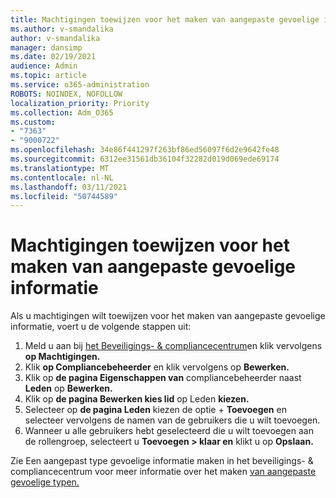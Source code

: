 ```yaml
---
title: Machtigingen toewijzen voor het maken van aangepaste gevoelige informatie
ms.author: v-smandalika
author: v-smandalika
manager: dansimp
ms.date: 02/19/2021
audience: Admin
ms.topic: article
ms.service: o365-administration
ROBOTS: NOINDEX, NOFOLLOW
localization_priority: Priority
ms.collection: Adm_O365
ms.custom:
- "7363"
- "9000722"
ms.openlocfilehash: 34e86f441297f263bf86ed56097f6d2e9642fe48
ms.sourcegitcommit: 6312ee31561db36104f32282d019d069ede69174
ms.translationtype: MT
ms.contentlocale: nl-NL
ms.lasthandoff: 03/11/2021
ms.locfileid: "50744589"
---
```

# <a name="assign-permissions-for-custom-sensitive-information-type-creation"></a>Machtigingen toewijzen voor het maken van aangepaste gevoelige informatie

Als u machtigingen wilt toewijzen voor het maken van aangepaste gevoelige informatie, voert u de volgende stappen uit:

1. Meld u aan bij [het Beveiligings- & compliancecentrum](https://sip.protection.office.com/)en klik vervolgens **op Machtigingen.**
2. Klik **op Compliancebeheerder** en klik vervolgens op **Bewerken.**
3. Klik op **de pagina Eigenschappen van** compliancebeheerder naast **Leden** op **Bewerken.**
4. Klik op **de pagina Bewerken kies lid** op Leden **kiezen.**
5. Selecteer op **de pagina Leden** kiezen de optie + **Toevoegen** en selecteer vervolgens de namen van de gebruikers die u wilt toevoegen.
6. Wanneer u alle gebruikers hebt geselecteerd die u wilt toevoegen aan de rollengroep, selecteert u **Toevoegen > klaar en** klikt u op **Opslaan.**

Zie Een aangepast type gevoelige informatie maken in het beveiligings- & compliancecentrum voor meer informatie over het maken [van aangepaste gevoelige typen.](https://docs.microsoft.com/microsoft-365/compliance/create-a-custom-sensitive-information-type)